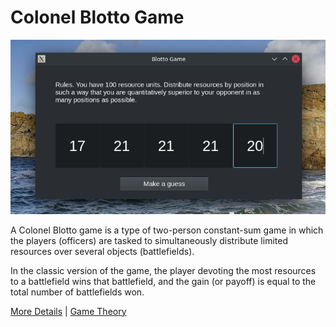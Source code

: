 # Colonel Blotto Game

![UserWindow](pic/UserWindow.png)

A Colonel Blotto game is a type of two-person constant-sum 
game in which the players (officers) are tasked to 
simultaneously distribute limited resources over several 
objects (battlefields).

In the classic version of the game, the player devoting 
the most resources to a battlefield wins that battlefield, 
and the gain (or payoff) is equal to the total number of 
battlefields won.

[More Details](https://en.wikipedia.org/wiki/Blotto_game) 
| [Game Theory](https://olympgame.hse.ru/data/2017/11/13/1158230288/Игра%20полковника%20Блотто.pdf)